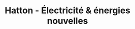 ---
title: "Hatton - Électricité & énergies nouvelles"
url: /saint-saturnin/hatton-electricite-et-energies-nouvelles/
shop: électrique
---